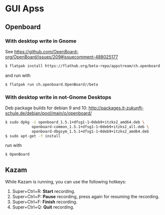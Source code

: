 # GUI Apss
## Openboard
### With desktop write in Gnome
See https://github.com/OpenBoard-org/OpenBoard/issues/209#issuecomment-488025177
```sh
$ flatpak install https://flathub.org/beta-repo/appstream/ch.openboard.OpenBoard.flatpakref
```
and run with
```sh
$ flatpak run ch.openboard.OpenBoard//beta
```

### With desktop write in not-Gnome Desktops 

Deb package builds for debian 9 and 10: http://packages.it-zukunft-schule.de/debian/pool/main/o/openboard/
```sh
$ sudo dpkg -i openboard_1.5.1+dfsg1-1~0deb9+itzks2_amd64.deb \ 
            openboard-common_1.5.1+dfsg1-1~0deb9+itzks2_all.deb \ 
            openboard-dbgsym_1.5.1+dfsg1-1~0deb9+itzks2_amd64.deb
$ sudo apt-get -f install
```
run with
```sh
$ OpenBoard
```

## Kazam
While Kazam is running, you can use the following hotkeys:
1. Super+Ctrl+R: __Start__ recording.
1. Super+Ctrl+P: __Pause__ recording, press again for resuming the recording.
1. Super+Ctrl+F: __Finish__ recording.
1. Super+Ctrl+Q: __Quit__ recording.

